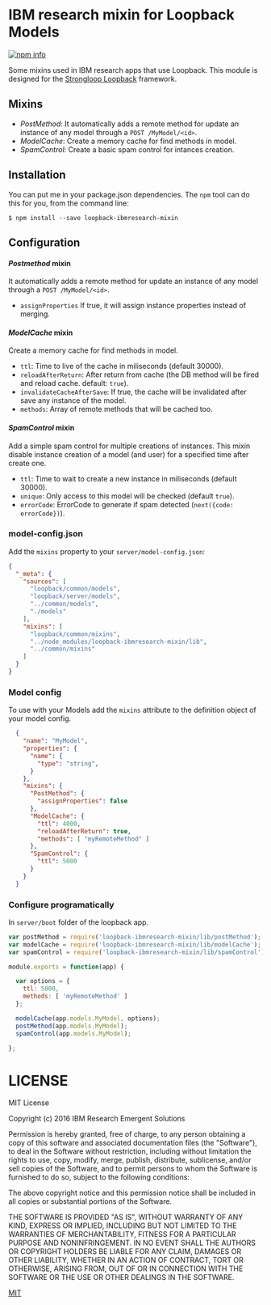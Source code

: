 # IBM research mixin for Loopback Models

[![npm info](https://nodei.co/npm/loopback-ibmresearch-mixin.png?downloads=true&downloadRank=true&stars=true)](https://npmjs.org/package/loopback-ibmresearch-mixin)

Some mixins used in IBM research apps that use Loopback. This module is designed for the [Strongloop Loopback](https://github.com/strongloop/loopback) framework.

## Mixins

* _PostMethod_: It automatically adds a remote method for update an instance of any model through a `POST /MyModel/<id>`.
* _ModelCache_: Create a memory cache for find methods in model.
* _SpamControl_: Create a basic spam control for intances creation.

## Installation

You can put me in your package.json dependencies. The `npm` tool can do this for you, from the command line:

    $ npm install --save loopback-ibmresearch-mixin

## Configuration

#### _Postmethod_ mixin

It automatically adds a remote method for update an instance of any model through a `POST /MyModel/<id>`.

* `assignProperties` If true, it will assign instance properties instead of merging.

#### _ModelCache_ mixin

Create a memory cache for find methods in model.

* `ttl`: Time to live of the cache in miliseconds (default 30000).
* `reloadAfterReturn`: After return from cache (the DB method will be fired and reload cache. default: `true`).
* `invalidateCacheAfterSave`: If true, the cache will be invalidated after save any instance of the model.
* `methods`: Array of remote methods that will be cached too.

#### _SpamControl_ mixin

Add a simple spam control for multiple creations of instances. This mixin disable instance creation of a model (and user) for a specified time after create one.

* `ttl`: Time to wait to create a new instance in miliseconds (default 30000).
* `unique`: Only access to this model will be checked (default `true`).
* `errorCode`: ErrorCode to generate if spam detected (`next({code: errorCode})`).

### model-config.json

Add the `mixins` property to your `server/model-config.json`:

```json
{
  "_meta": {
    "sources": [
      "loopback/common/models",
      "loopback/server/models",
      "../common/models",
      "./models"
    ],
    "mixins": [
      "loopback/common/mixins",
      "../node_modules/loopback-ibmresearch-mixin/lib",
      "../common/mixins"
    ]
  }
}
```

### Model config

To use with your Models add the `mixins` attribute to the definition object of your model config.

```json
  {
    "name": "MyModel",
    "properties": {
      "name": {
        "type": "string",
      }
    },
    "mixins": {
      "PostMethod": {
        "assignProperties": false
      },
      "ModelCache": {
        "ttl": 4000,
        "reloadAfterReturn": true,
        "methods": [ "myRemoteMethod" ]
      },
      "SpamControl": {
        "ttl": 5000
      }
    }
  }
```

### Configure programatically

In `server/boot` folder of the loopback app.

```javascript
var postMethod = require('loopback-ibmresearch-mixin/lib/postMethod');
var modelCache = require('loopback-ibmresearch-mixin/lib/modelCache');
var spamControl = require('loopback-ibmresearch-mixin/lib/spamControl');

module.exports = function(app) {

  var options = {
    ttl: 5000,
    methods: [ 'myRemoteMethod' ]
  };

  modelCache(app.models.MyModel, options);
  postMethod(app.models.MyModel);
  spamControl(app.models.MyModel);

};
```

# LICENSE

MIT License

Copyright (c) 2016 IBM Research Emergent Solutions

Permission is hereby granted, free of charge, to any person obtaining a copy
of this software and associated documentation files (the "Software"), to deal
in the Software without restriction, including without limitation the rights
to use, copy, modify, merge, publish, distribute, sublicense, and/or sell
copies of the Software, and to permit persons to whom the Software is
furnished to do so, subject to the following conditions:

The above copyright notice and this permission notice shall be included in all
copies or substantial portions of the Software.

THE SOFTWARE IS PROVIDED "AS IS", WITHOUT WARRANTY OF ANY KIND, EXPRESS OR
IMPLIED, INCLUDING BUT NOT LIMITED TO THE WARRANTIES OF MERCHANTABILITY,
FITNESS FOR A PARTICULAR PURPOSE AND NONINFRINGEMENT. IN NO EVENT SHALL THE
AUTHORS OR COPYRIGHT HOLDERS BE LIABLE FOR ANY CLAIM, DAMAGES OR OTHER
LIABILITY, WHETHER IN AN ACTION OF CONTRACT, TORT OR OTHERWISE, ARISING FROM,
OUT OF OR IN CONNECTION WITH THE SOFTWARE OR THE USE OR OTHER DEALINGS IN THE
SOFTWARE.

[MIT](LICENSE.txt)
